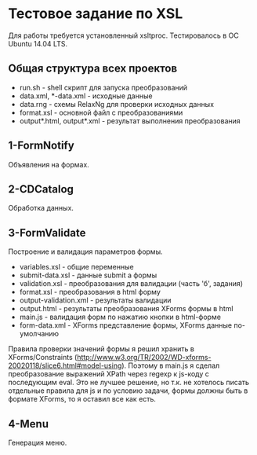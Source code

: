 Тестовое задание по XSL
=======================

Для работы требуется установленный xsltproc. Тестировалось в ОС Ubuntu 14.04 LTS.


Общая структура всех проектов
-----------------------------

* run.sh                    - shell скрипт для запуска преобразований
* data.xml, *-data.xml      - исходные данные
* data.rng                  - схемы RelaxNg для проверки исходных данных
* format.xsl                - основной файл с преобразованиями
* output*.html, output*.xml - результат выполнения преобразования


1-FormNotify
------------

Объявления на формах.


2-CDCatalog
-----------

Обработка данных.


3-FormValidate
--------------

Построение и валидация параметров формы.

* variables.xsl         - общие переменные
* submit-data.xsl       - данные submit а формы
* validation.xsl        - преобразования для валидации (часть 'б', задания)
* format.xsl            - преобразования в html форму
* output-validation.xml - результаты валидации
* output.html           - результаты преобразования XForms формы в html
* main.js               - валидация форм по нажатию кнопки в html-форме
* form-data.xml         - XForms представление формы, XForms данные по-умолчанию

Правила проверки значений формы я решил хранить в XForms/Constraints (http://www.w3.org/TR/2002/WD-xforms-20020118/slice6.html#model-using). Поэтому в main.js я сделал преобразование выражений XPath через regexp к js-коду с последующим eval. Это не лучшее решение, но т.к. не хотелось писать отдельные правила для js и по условию задачи, формы должны быть в формате XForms, то я оставил все как есть.

4-Menu
------

Генерация меню.
